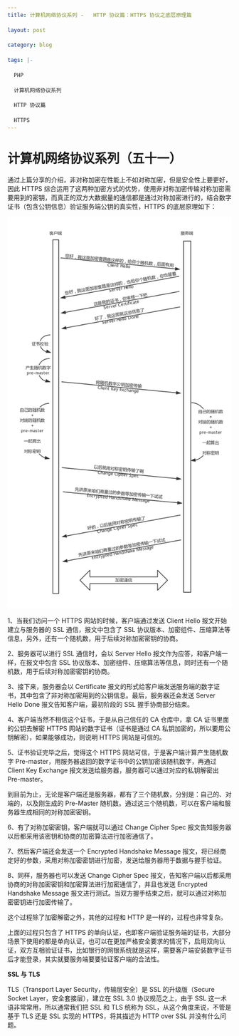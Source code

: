 ```yaml
---
title: 计算机网络协议系列 -   HTTP 协议篇：HTTPS 协议之底层原理篇

layout: post

category: blog

tags: |-

  PHP

  计算机网络协议系列
  
  HTTP 协议篇

  HTTPS
---
```




# 计算机网络协议系列（五十一）



通过上篇分享的介绍，非对称加密在性能上不如对称加密，但是安全性上要更好，因此 HTTPS 综合运用了这两种加密方式的优势，使用非对称加密传输对称加密需要用到的密钥，而真正的双方大数据量的通信都是通过对称加密进行的，结合数字证书（包含公钥信息）验证服务端公钥的真实性，HTTPS 的底层原理如下：

![img](/assets/post/e6a0fc431c6fdc7d1dd595a29ab77e20e42e6890a5636179e148c825710863c2.png)

1、当我们访问一个 HTTPS 网站的时候，客户端通过发送 Client Hello 报文开始建立与服务器的 SSL 通信，报文中包含了 SSL 协议版本、加密组件、压缩算法等信息，另外，还有一个随机数，用于后续对称加密密钥的协商。

2、服务器可以进行 SSL 通信时，会以 Server Hello 报文作为应答，和客户端一样，在报文中包含 SSL 协议版本、加密组件、压缩算法等信息，同时还有一个随机数，用于后续对称加密密钥的协商。

3、接下来，服务器会以 Certificate 报文的形式给客户端发送服务端的数字证书，其中包含了非对称加密用到的公钥信息。最后，服务器还会发送 Server Hello Done 报文告知客户端，最初阶段的 SSL 握手协商部分结束。

4、客户端当然不相信这个证书，于是从自己信任的 CA 仓库中，拿 CA 证书里面的公钥去解密 HTTPS 网站的数字证书（证书是通过 CA 私钥加密的，所以要用公钥解密），如果能够成功，则说明 HTTPS 网站是可信的。

5、证书验证完毕之后，觉得这个 HTTPS 网站可信，于是客户端计算产生随机数字 Pre-master，用服务器返回的数字证书中的公钥加密该随机数字，再通过 Client Key Exchange 报文发送给服务器，服务器可以通过对应的私钥解密出 Pre-master。

到目前为止，无论是客户端还是服务器，都有了三个随机数，分别是：自己的、对端的，以及刚生成的 Pre-Master 随机数。通过这三个随机数，可以在客户端和服务器生成相同的对称加密密钥。

6、有了对称加密密钥，客户端就可以通过 Change Cipher Spec 报文告知服务器以后都采用该密钥和协商的加密算法进行加密通信了。

7、然后客户端还会发送一个 Encrypted Handshake Message 报文，将已经商定好的参数，采用对称加密密钥进行加密，发送给服务器用于数据与握手验证。

8、同样，服务器也可以发送 Change Cipher Spec 报文，告知客户端以后都采用协商的对称加密密钥和加密算法进行加密通信了，并且也发送 Encrypted Handshake Message 报文进行测试。当双方握手结束之后，就可以通过对称加密密钥进行加密传输了。

这个过程除了加密解密之外，其他的过程和 HTTP 是一样的，过程也非常复杂。

上面的过程只包含了 HTTPS 的单向认证，也即客户端验证服务端的证书，大部分场景下使用的都是单向认证，也可以在更加严格安全要求的情况下，启用双向认证，双方互相验证证书，比如银行的网银系统就是这样，需要客户端安装数字证书后才能登录，其实就要服务端要要验证客户端的合法性。

**SSL 与 TLS**

TLS（Transport Layer Security，传输层安全）是 SSL 的升级版（Secure Socket Layer，安全套接层），建立在 SSL 3.0 协议规范之上，由于 SSL 这一术语非常常用，所以通常我们把 SSL 和 TLS 统称为 SSL，从这个角度来说，不管是基于 TLS 还是 SSL 实现的 HTTPS，将其描述为 HTTP over SSL 并没有什么问题。